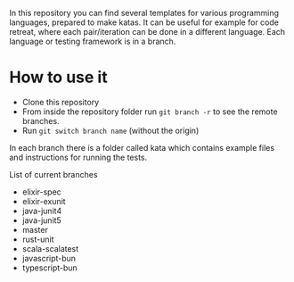 In this repository you can find several templates for various programming languages, prepared to make katas.
It can be useful for example for code retreat, where each pair/iteration can be done in a different language.
Each language or testing framework is in a branch.

# How to use it
* Clone this repository
* From inside the repository folder run `git branch -r` to see the remote branches.
* Run `git switch branch name` (without the origin)

In each branch there is a folder called kata which contains example files and instructions for running the tests.

List of current branches
* elixir-spec
* elixir-exunit
* java-junit4
* java-junit5
* master
* rust-unit
* scala-scalatest
* javascript-bun
* typescript-bun

